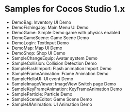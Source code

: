 Samples for Cocos Studio 1.x
=================

  - DemoBag: Inventory UI Demo
  - DemoFishingJoy: Main Menu UI Demo
  - DemoGame: Simple Demo game with physics enabled
  - DemoGameScene:	Game Scene Demo
  - DemoLogin: TextInput Demo
  - DemoMap: Map UI Demo
  - DemoShop: Shop UI Demo
  - SampleChangeEquip: Avatar system Demo
  - SampleCollision: Collision Detection Demo
  - SampleFlashImport: Flash animation Import Demo
  - SampleFrameAnimation: Frame Animation Demo
  - SampleHelloUI: UI event Demo
  - SampleImageViewer: ImageView Switch page Demo
  - SampleKeyFrameAnimation: KeyFrameAnimation Demo
  - SampleParticle: Particle Demo
  - SampleSceneEditor: Game Scene Demo
  - SampleUIAnimation: UI Animation Demo


